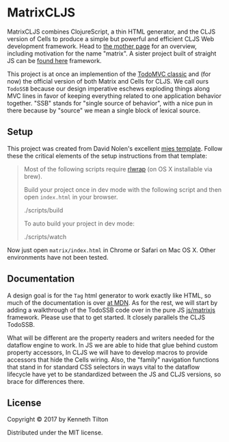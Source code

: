 # MatrixCLJS

MatrixCLJS combines ClojureScript, a thin HTML generator, and the CLJS version of Cells to produce a simple but powerful and efficient CLJS Web development framework. Head to [the mother page](https://github.com/kennytilton/MatrixJS) for an overview, including motivation for the name "matrix". A sister project built of straight JS can be [found here](https://github.com/kennytilton/MatrixJS/tree/master/js/matrixjs) framework. 

This project is at once an implemention of the [TodoMVC classic](https://github.com/tastejs/todomvc-app-template) and (for now) the official version of both Matrix and Cells for CLJS. We call ours `TodoSSB` because our design imperative eschews exploding things along MVC lines in favor of keeping everything related to one application behavior together. "SSB" stands for "single source of behavior", with a nice pun in there because by "source" we mean a single block of lexical source.

## Setup 

This project was created from David Nolen's excellent [mies template](https://github.com/swannodette/mies). Follow these the critical elements of the setup instructions from that template:

> Most of the following scripts require [rlwrap](http://utopia.knoware.nl/~hlub/uck/rlwrap/) (on OS X installable via brew).
>
> Build your project once in dev mode with the following script and then open `index.html` in your browser.
>
>    ./scripts/build
>
> To auto build your project in dev mode:
>
>    ./scripts/watch

Now just open `matrix/index.html` in Chrome or Safari on Mac OS X. Other environments have not been tested.

## Documentation
A design goal is for the `Tag` html generator to work exactly like HTML, so much of the documentation is over [at MDN](https://developer.mozilla.org/en-US/docs/Web/HTML/Element). As for the rest, we will start by adding a walkthrough of the TodoSSB code over in the pure JS [js/matrixjs](https://github.com/kennytilton/MatrixJS/tree/master/js/matrixjs) framework. Please use that to get started. It closely parallels the CLJS TodoSSB. 

What will be different are the property readers and writers needed for the dataflow engine to work. In JS we are able to hide that glue behind custom property accessors, In CLJS we will have to develop macros to provide accessors that hide the Cells wiring. Also, the "family" navigation functions that stand in for standard CSS selectors in ways vital to the dataflow lifecycle have yet to be standardized between the JS and CLJS versions, so brace for differences there.

## License

Copyright © 2017 by Kenneth Tilton

Distributed under the MIT license.
